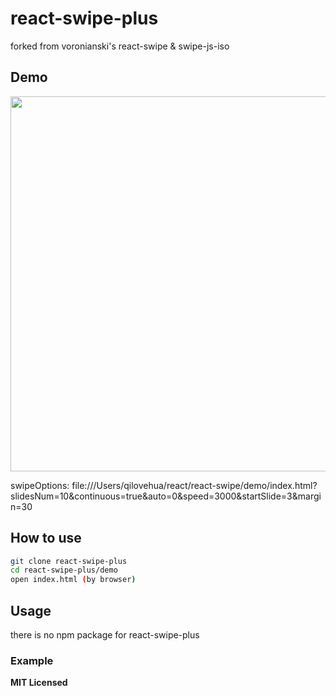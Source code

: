 # react-swipe-plus

forked from voronianski's react-swipe & swipe-js-iso

## Demo

<img src="https://github.com/qilovehua/react-swipe-plus/blob/master/demo/swipe.gif" width="600" />

swipeOptions:
file:///Users/qilovehua/react/react-swipe/demo/index.html?slidesNum=10&continuous=true&auto=0&speed=3000&startSlide=3&margin=30

## How to use

```bash
git clone react-swipe-plus
cd react-swipe-plus/demo
open index.html (by browser)
```

## Usage
there is no npm package for react-swipe-plus

### Example


**MIT Licensed**
